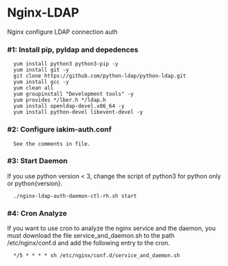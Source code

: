 # Nginx-LDAP
Nginx configure LDAP connection auth

### #1: Install pip, pyldap and depedences

      yum install python3 python3-pip -y
      yum install git -y
      git clone https://github.com/python-ldap/python-ldap.git
      yum install gcc -y
      yum clean all 
      yum groupinstall "Development tools" -y
      yum provides */lber.h */ldap.h
      yum install openldap-devel.x86_64 -y
      yum install python-devel libevent-devel -y


### #2: Configure iakim-auth.conf

      See the comments in file.

### #3: Start Daemon

If you use python version < 3, change the script of python3 for python only or python{version}.

      ./nginx-ldap-auth-daemon-ctl-rh.sh start
      
### #4: Cron Analyze

If you want to use cron to analyze the nginx service and the daemon, you must download the file service_and_daemon.sh to the path /etc/nginx/conf.d and add the following entry to the cron.

      */5 * * * * sh /etc/nginx/conf.d/service_and_daemon.sh

